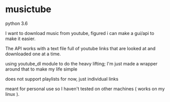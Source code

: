 # musictube
python 3.6

I want to download music from youtube, figured i can make a gui/api to make it easier.

The API works with a text file full of youtube links that are looked at and downloaded one at a time.

using youtube_dl module to do the heavy lifting; I'm just made a wrapper around that to make my life simple

does not support playlists for now, just individual links 

meant for personal use so I haven't tested on other machines ( works on my linux ).


